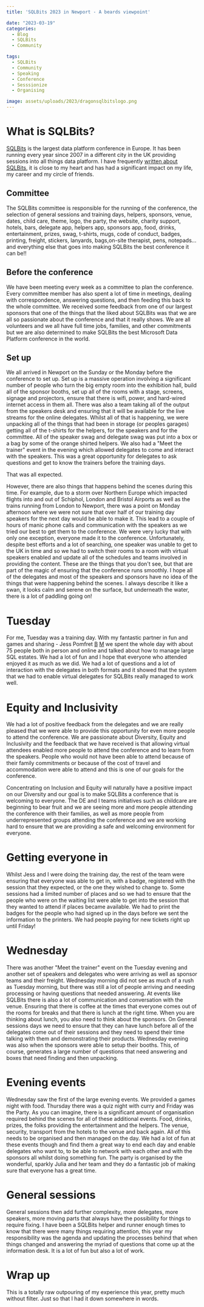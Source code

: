 ```yaml
---
title: 'SQLBits 2023 in Newport - A beards viewpoint'

date: "2023-03-19"
categories:
  - Blog
  - SQLBits
  - Community

tags:
  - SQLBits
  - Community
  - Speaking
  - Conference
  - Sesssionize
  - Organising

image: assets/uploads/2023/dragonsqlbitslogo.png
---
```

# What is SQLBits?

[SQLBits](https://sqlbits.com) is the largest data platform conference in Europe. It has been running every year since 2007 in a different city in the UK providing sessions into all things data platform. I have frequently [written about SQLBits](https://blog.robsewell.com/tags/#sqlbits), it is close to my heart and has had a significant impact on my life, my career and my circle of friends.

## Committee

The SQLBits committee is responsible for the running of the conference, the selection of general sessions and training days, helpers, sponsors, venue, dates, child care, theme, logo, the party, the website, charity support, hotels, bars, delegate app, helpers app, sponsors app, food, drinks, entertainment, prizes, swag, t-shirts, mugs, code of conduct, badges, printing, freight, stickers, lanyards, bags,on-site therapist, pens, notepads... and everything else that goes into making SQLBits the best conference it can be!!

## Before the conference

We have been meeting every week as a committee to plan the conference. Every committee member has also spent a lot of time in meetings, dealing with correspondence, answering questions, and then feeding this back to the whole committee. We received some feedback from one of our largest sponsors that one of the things that the liked about SQLBits was that we are all so passionate about the conference and that it really shows. We are all volunteers and we all have full time jobs, families, and other commitments but we are also determined to make SQLBits the best Microsoft Data Platform conference in the world.

## Set up

We all arrived in Newport on the Sunday or the Monday before the conference to set up. Set up is a massive operation involving a significant number of people who turn the big empty room into the exhibition hall, build all of the sponsor booths, set up all of the rooms with a stage, screens, signage and projectors, ensure that there is wifi, power, and hard-wired internet access in them all. There was also a team taking all of the output from the speakers desk and ensuring that it will be available for the live streams for the online delegates. Whilst all of that is happening, we were unpacking all of the things that had been in storage (or peoples garages) getting all of the t-shirts for the helpers, for the speakers and for the committee. All of the speaker swag and delegate swag was put into a box or a bag by some of the orange shirted helpers.
We also had a "Meet the trainer" event in the evening which allowed delegates to come and interact with the speakers. This was a great opportunity for delegates to ask questions and get to know the trainers before the training days.

That was all expected.

However, there are also things that happens behind the scenes during this time. For example, due to a storm over Northern Europe which impacted flights into and out of Schiphol, London and Bristol Airports as well as the trains running from London to Newport, there was a point on Monday afternoon where we were not sure that over half of our training day speakers for the next day would be able to make it. This lead to a couple of hours of manic phone calls and communication with the speakers as we tried our best to get them to the conference. We were very lucky that with only one exception, everyone made it to the conference. Unfortunately, despite best efforts and a lot of searching, one speaker was unable to get to the UK in time and so we had to switch their rooms to a room with virtual speakers enabled and update all of the schedules and teams involved in providing the content. These are the things that you don't see, but that are part of the magic of ensuring that the conference runs smoothly. I hope all of the delegates and most of the speakers and sponsors have no idea of the things that were happening behind the scenes. I always describe it like a swan, it looks calm and serene on the surface, but underneath the water, there is a lot of paddling going on!

# Tuesday

For me, Tuesday was a training day. With my fantastic partner in fun and games and sharing - Jess Pomfret [B](https://jesspomfret.com) [M](https://tech.lgbt/@Jpomfret) we spent the whole day with about 75 people both in person and online and talked about how to manage large SQL estates. We had a lot of fun and I hope that everyone who attended enjoyed it as much as we did. We had a lot of questions and a lot of interaction with the delegates in both formats and it showed that the system that we had to enable virtual delegates for SQLBits really managed to work well.

# Equity and Inclusivity

We had a lot of positive feedback from the delegates and we are really pleased that we were able to provide this opportunity for even more people to attend the conference. We are passionate about Diversity, Equity and Inclusivity and the feedback that we have received is that allowing virtual attendees enabled more people to attend the conference and to learn from the speakers. People who would not have been able to attend because of their family commitments or because of the cost of travel and accommodation were able to attend and this is one of our goals for the conference.

Concentrating on Inclusion and Equity will naturally have a positive impact on our Diversity and our goal is to make SQLBits a conference that is welcoming to everyone. The DE and I teams initiatives such as childcare are beginning to bear fruit and we are seeing more and more people attending the conference with their families, as well as more people from underrepresented groups attending the conference and we are working hard to ensure that we are providing a safe and welcoming environment for everyone.

# Getting everyone in

Whilst Jess and I were doing the training day, the rest of the team were ensuring that everyone was able to get in, with a badge, registered with the session that they expected, or the one they wished to change to. Some sessions had a limited number of places and so we had to ensure that the people who were on the waiting list were able to get into the session that they wanted to attend if places became available. We had to print the badges for the people who had signed up in the days before we sent the information to the printers. We had people paying for new tickets right up until Friday!

# Wednesday

There was another "Meet the trainer" event on the Tuesday evening and another set of speakers and delegates who were arriving as well as sponsor teams and their freight. Wednesday morning did not see as much of a rush as Tuesday morning, but there was still a lot of people arriving and needing processing or having questions that needed answering. At events like SQLBits there is also a lot of communication and conversation with the venue. Ensuring that there is coffee at the times that everyone comes out of the rooms for breaks and that there is lunch at the right time. When you are thinking about lunch, you also need to think about the sponsors. On General sessions days we need to ensure that they can have lunch before all of the delegates come out of their sessions and they need to spend their time talking with them and demonstrating their products. Wednesday evening was also when the sponsors were able to setup their booths. This, of course, generates a large number of questions that need answering and boxes that need finding and then unpacking.

# Evening events

Wednesday saw the first of the large evening events. We provided a games night with food. Thursday there was a quiz night with curry and Friday was the Party. As you can imagine, there is a significant amount of organisation required behind the scenes for all of these additional events. Food, drinks, prizes, the folks providing the entertainment and the helpers. The venue, security, transport from the hotels to the venue and back again. All of this needs to be organised and then managed on the day. We had a lot of fun at these events though and find them a great way to end each day and enable delegates who want to, to be able to network with each other and with the sponsors all whilst doing something fun. The party is organised by the wonderful, sparkly Julia and her team and they do a fantastic job of making sure that everyone has a great time.

# General sessions

General sessions then add further complexity, more delegates, more speakers, more moving parts that always have the possibility for things to require fixing. I have been a SQLBits helper and runner enough times to know that there were many things requiring attention, this year my responsibility was the agenda and updating the processes behind that when things changed and answering the myriad of questions that come up at the information desk. It is a lot of fun but also a lot of work.

# Wrap up

This is a totally raw outpouring of my experience this year, pretty much without filter. Just so that I had it down somewhere in words.
